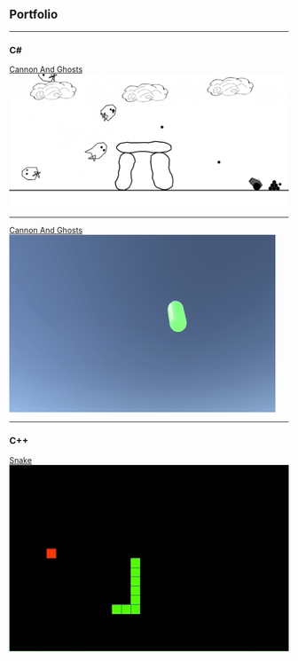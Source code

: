 ## Portfolio

---

### C# 

[Cannon And Ghosts](https://github.com/kondvit/Cannon-And-Ghosts)
<img src="images/sampleCAG2.gif?raw=true"/>

---

[Cannon And Ghosts](https://github.com/kondvit/Cannon-And-Ghosts)
<img src="images/confusingmazesample4.gif?raw=false"/>

---

### C++

[Snake](https://github.com/kondvit/Snake)
<img src="images/snake.gif?raw=true"/>
